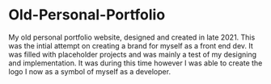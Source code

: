 # Old-Personal-Portfolio
My old personal portfolio website, designed and created in late 2021. This was the intial attempt on creating a brand for myself as a front end dev. It was filled with placeholder projects and was mainly a test of my designing and implementation. It was during this time however I was able to create the logo I now as a symbol of myself as a developer.
